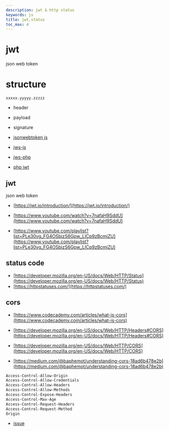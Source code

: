 ```yaml
---
description: jwt & http status
keywords: js
title: jwt,status
toc_max: 4
---
```


# jwt

json web token

# structure

`xxxxx.yyyyy.zzzzz`

* header
* payload
* signature

* [jsonwebtoken js](https://github.com/auth0/node-jsonwebtoken/)
* [jws-js](https://github.com/brianloveswords/node-jws)
* [jws-php](https://github.com/gamegos/php-jws)
* [php jwt](https://github.com/firebase/php-jwt)

## jwt
json web token

* [https://jwt.io/introduction/](https://jwt.io/introduction/)

* [https://www.youtube.com/watch?v=7nafaH9SddU](https://www.youtube.com/watch?v=7nafaH9SddU)
* [https://www.youtube.com/playlist?list=PLe30vg_FG4OSbizS6Gpw_LICp9zBcmjZU](https://www.youtube.com/playlist?list=PLe30vg_FG4OSbizS6Gpw_LICp9zBcmjZU)


## status code

* [https://developer.mozilla.org/en-US/docs/Web/HTTP/Status](https://developer.mozilla.org/en-US/docs/Web/HTTP/Status)
* [https://httpstatuses.com/](https://httpstatuses.com/)


## cors

* [https://www.codecademy.com/articles/what-is-cors](https://www.codecademy.com/articles/what-is-cors)

* [https://developer.mozilla.org/en-US/docs/Web/HTTP/Headers#CORS](https://developer.mozilla.org/en-US/docs/Web/HTTP/Headers#CORS)

* [https://developer.mozilla.org/en-US/docs/Web/HTTP/CORS](https://developer.mozilla.org/en-US/docs/Web/HTTP/CORS)

* [https://medium.com/@baphemot/understanding-cors-18ad6b478e2b](https://medium.com/@baphemot/understanding-cors-18ad6b478e2b)

```bash
Access-Control-Allow-Origin
Access-Control-Allow-Credentials
Access-Control-Allow-Headers
Access-Control-Allow-Methods
Access-Control-Expose-Headers
Access-Control-Max-Age
Access-Control-Request-Headers
Access-Control-Request-Method
Origin
```

* [issue](https://stackoverflow.com/questions/13146892/cors-access-control-allow-headers-wildcard-being-ignored)
